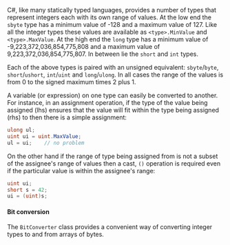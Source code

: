C#, like many statically typed languages, provides a number of types that represent integers each with its own range of values. At the low end the `sbyte` type has a minimum value of -128 and a maximum value of 127. Like all the integer types these values are available as `<type>.MinValue` and `<type>.MaxValue`. At the high end the `long` type has a minimum value of -9,223,372,036,854,775,808 and a maximum value of 9,223,372,036,854,775,807. In between lie the `short` and `int` types.

Each of the above types is paired with an unsigned equivalent: `sbyte`/`byte`, `short`/`ushort`, `int`/`uint` and `long`/`ulong`. In all cases the range of the values is from 0 to the signed maximum times 2 plus 1.

A variable (or expression) on one type can easily be converted to another. For instance, in an assignment operation, if the type of the value being assigned (lhs) ensures that the value will fit within the type being assigned (rhs) to then there is a simple assignment:

```csharp
ulong ul;
uint ui = uint.MaxValue;
ul = ui;    // no problem
```

On the other hand if the range of type being assigned from is not a subset of the assignee's range of values then a cast, `()` operation is required even if the particular value is within the assignee's range:

```csharp
uint ui;
short s = 42;
ui = (uint)s;
```

#### Bit conversion

The `BitConverter` class provides a convenient way of converting integer types to and from arrays of bytes.
